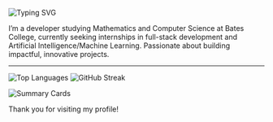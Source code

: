 <!-- GREETING_START -->
![Typing SVG](https://readme-typing-svg.demolab.com?font=Montserrat&font-weight=700&size=40&duration=2500&pause=1000&center=true&multiline=true&width=800&height=160&lines=Hi+there%F0%9F%91%8B%2C%0Amy+name+is+Paul+Adutwum)
<!-- GREETING_END -->
 I’m a developer studying Mathematics and Computer Science at Bates College, currently seeking internships in full-stack development and Artificial Intelligence/Machine Learning. Passionate about building impactful, innovative projects.
____

<p>
  <!-- Top Languages -->
<img 
  src="https://github-readme-stats.vercel.app/api/top-langs/?username=PaulAdutwum&layout=compact&langs_count=14&theme=radical" 
  alt="Top Languages" 
/>
  <!-- Streak Stats -->
 <img 
  src="https://github-readme-streak-stats.herokuapp.com/?user=PaulAdutwum&theme=radical&hide_border=true&date_format=M%20j%5B%2C%20Y%5D" 
  alt="GitHub Streak" 
/>
 
</p>

![Summary Cards](https://raw.githubusercontent.com/PaulAdutwum/PaulAdutwum/main/profile-summary-card-output/github/3-stats.svg)


 Thank you for visiting my profile!
